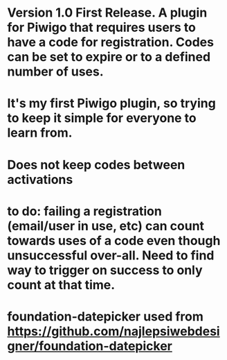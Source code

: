 # Version 1.0 First Release. A plugin for Piwigo that requires users to have a code for registration. Codes can be set to expire or to a defined number of uses.
# It's my first Piwigo plugin, so trying to keep it simple for everyone to learn from.
# Does not keep codes between activations
# to do: failing a registration (email/user in use, etc) can count towards uses of a code even though unsuccessful over-all. Need to find way to trigger on success to only count at that time.
# foundation-datepicker used from https://github.com/najlepsiwebdesigner/foundation-datepicker
